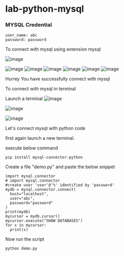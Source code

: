 # lab-python-mysql


<!-- ![image](https://user-images.githubusercontent.com/115451707/196919992-edcfea8b-e3f6-4f35-9398-43be66b5622d.png) -->


### MYSQL  Credential

```
user_name: abc
password: password
```

To connect with mysql using extension mysql

![image](https://user-images.githubusercontent.com/115451707/197224168-9179e4b7-22d9-4caa-8b84-d5db4c325412.png)

![image](https://user-images.githubusercontent.com/115451707/197224293-51380d3e-7677-4877-8a05-86582d8e52e0.png)
![image](https://user-images.githubusercontent.com/115451707/197224903-78886c70-9a06-4138-a171-4b3a828e3913.png)
![image](https://user-images.githubusercontent.com/115451707/197224988-72e00ff7-8a37-42a2-a7ed-d654038a2f82.png)
![image](https://user-images.githubusercontent.com/115451707/197225204-2ad0a73b-3a25-4265-b880-198c9043aa1e.png)
![image](https://user-images.githubusercontent.com/115451707/197225690-0e87580d-37de-4f3a-8efe-c7aa207d2e9d.png)
![image](https://user-images.githubusercontent.com/115451707/197225889-46c66e22-8597-4c93-b5d9-cb4f3166560d.png)

Hurrey You have successfully connect with mysql


To connect with mysql in terminal

Launch a terminal
![image](https://user-images.githubusercontent.com/115451707/197226245-a1261158-9ad9-41e8-9b09-19dde495ac95.png)

![image](https://user-images.githubusercontent.com/115451707/197226486-ea785a81-035d-412d-b6ba-20da008d9e26.png)

![image](https://user-images.githubusercontent.com/115451707/197226861-16fbf655-0f68-4f2e-a5cb-6c6d8e1244c9.png)


Let's connect mysql with python code

first again launch a new terminal.

execute below command
```
pip install mysql-connector-python
```

Create a file "demo.py" and paste the below snippet
```
import mysql.connector
# import mysql.connector
#create user 'user'@'%' identified by 'password'
mydb = mysql.connector.connect(
  host="localhost",
  user="abc",
  password="password"
)
print(mydb)
mycursor = mydb.cursor()
mycursor.execute("SHOW DATABASES")
for x in mycursor:
  print(x)
```

Now run the script
```
python demo.py
```